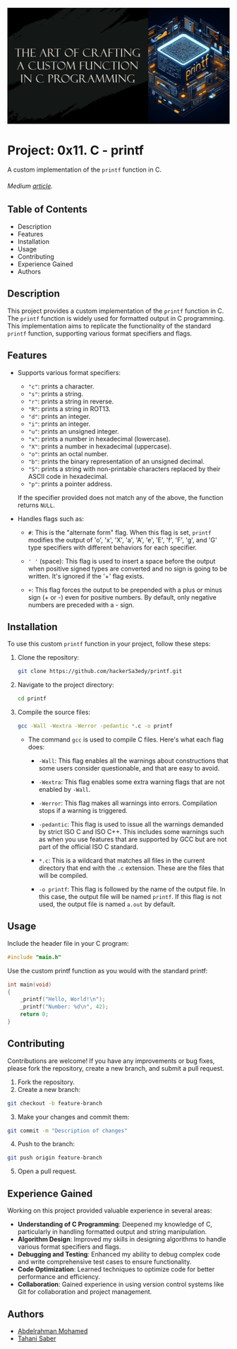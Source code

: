 ![Printf](./printf.png)

# Project: 0x11. C - printf

A custom implementation of the `printf` function in C.

###### Medium [article](https://medium.com/@HackerSa3edy/printf-the-art-of-crafting-a-custom-function-in-c-programming-a3e3ec06bdb8 "printf: the art of crafting a custom function in c programming").

## Table of Contents

- Description
- Features
- Installation
- Usage
- Contributing
- Experience Gained
- Authors

## Description

This project provides a custom implementation of the `printf` function in C. The `printf` function is widely used for formatted output in C programming. This implementation aims to replicate the functionality of the standard `printf` function, supporting various format specifiers and flags.

## Features

- Supports various format specifiers:
    - `"c"`: prints a character.
    - `"s"`: prints a string.
    - `"r"`: prints a string in reverse.
    - `"R"`: prints a string in ROT13.
    - `"d"`: prints an integer.
    - `"i"`: prints an integer.
    - `"u"`: prints an unsigned integer.
    - `"x"`: prints a number in hexadecimal (lowercase).
    - `"X"`: prints a number in hexadecimal (uppercase).
    - `"o"`: prints an octal number.
    - `"b"`: prints the binary representation of an unsigned decimal.
    - `"S"`: prints a string with non-printable characters replaced by their ASCII code in hexadecimal.
    - `"p"`: prints a pointer address.

    If the specifier provided does not match any of the above, the function returns `NULL`.

- Handles flags such as:
    - `#`: This is the "alternate form" flag. When this flag is set, `printf` modifies the output of 'o', 'x', 'X', 'a', 'A', 'e', 'E', 'f', 'F', 'g', and 'G' type specifiers with different behaviors for each specifier.

    - `' '` (space): This flag is used to insert a space before the output when positive signed types are converted and no sign is going to be written. It's ignored if the '+' flag exists.

    - `+`: This flag forces the output to be prepended with a plus or minus sign (+ or -) even for positive numbers. By default, only negative numbers are preceded with a - sign.

## Installation

To use this custom `printf` function in your project, follow these steps:

1. Clone the repository:
    ```sh
    git clone https://github.com/hackerSa3edy/printf.git
    ```

2. Navigate to the project directory:
    ```sh
    cd printf
    ```

3. Compile the source files:
    ```sh
    gcc -Wall -Wextra -Werror -pedantic *.c -o printf
    ```

    - The command `gcc` is used to compile C files. Here's what each flag does:

        - `-Wall`: This flag enables all the warnings about constructions that some users consider questionable, and that are easy to avoid.

        - `-Wextra`: This flag enables some extra warning flags that are not enabled by `-Wall`.

        - `-Werror`: This flag makes all warnings into errors. Compilation stops if a warning is triggered.

        - `-pedantic`: This flag is used to issue all the warnings demanded by strict ISO C and ISO C++. This includes some warnings such as when you use features that are supported by GCC but are not part of the official ISO C standard.

        - `*.c`: This is a wildcard that matches all files in the current directory that end with the `.c` extension. These are the files that will be compiled.

        - `-o printf`: This flag is followed by the name of the output file. In this case, the output file will be named `printf`. If this flag is not used, the output file is named `a.out` by default.


## Usage

Include the header file in your C program:
```c
#include "main.h"
```

Use the custom printf function as you would with the standard printf:
```c
int main(void)
{
    _printf("Hello, World!\n");
    _printf("Number: %d\n", 42);
    return 0;
}
```

## Contributing
Contributions are welcome! If you have any improvements or bug fixes, please fork the repository, create a new branch, and submit a pull request.

1. Fork the repository.
2. Create a new branch:
```bash
git checkout -b feature-branch
```

3. Make your changes and commit them:
```bash
git commit -m "Description of changes"
```

4. Push to the branch:
```bash
git push origin feature-branch
```

5. Open a pull request.

## Experience Gained
Working on this project provided valuable experience in several areas:

- **Understanding of C Programming**: Deepened my knowledge of C, particularly in handling formatted output and string manipulation.
- **Algorithm Design**: Improved my skills in designing algorithms to handle various format specifiers and flags.
- **Debugging and Testing**: Enhanced my ability to debug complex code and write comprehensive test cases to ensure functionality.
- **Code Optimization**: Learned techniques to optimize code for better performance and efficiency.
- **Collaboration**: Gained experience in using version control systems like Git for collaboration and project management.

## Authors
- [Abdelrahman Mohamed](https://github.com/hackerSa3edy)
- [Tahani Saber](https://github.com/Tahani-Saber)
